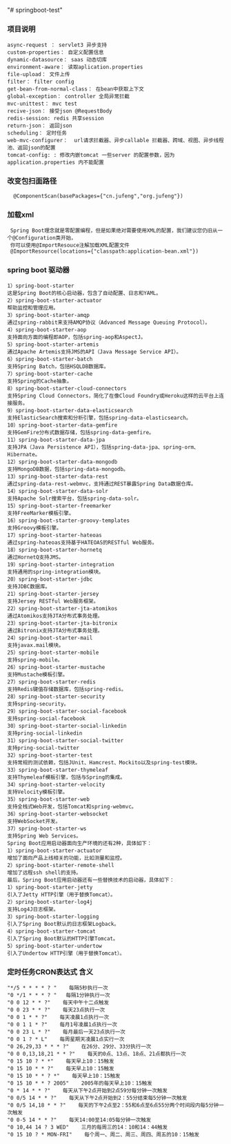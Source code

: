 "# springboot-test"

### 项目说明
    async-request ： servlet3 异步支持
    custom-properties： 自定义配置信息
    dynamic-datasource： saas 动态切库
    environment-aware： 读取aplication.properties
    file-upload： 文件上传
    filter： filter config
    get-bean-from-normal-class： 在bean中获取上下文
    global-exception： controller 全局异常拦截
    mvc-unittest： mvc test
    recive-json： 接受json @RequestBody
    redis-session: redis 共享session
    return-json： 返回json
    scheduling： 定时任务
    web-mvc-configurer：  url请求拦截器、异步callable 拦截器、跨域、视图、异步线程池、返回json的配置
    tomcat-config: : 修改内嵌tomcat 一些server 的配置参数，因为application.properties 内不能配置

### 改变包扫面路径
      @ComponentScan(basePackages={"cn.jufeng","org.jufeng"})
### 加载xml
     Spring Boot理念就是零配置编程，但是如果绝对需要使用XML的配置，我们建议您仍旧从一个@Configuration类开始，
     你可以使用@ImportResouce注解加载XML配置文件
     @ImportResource(locations={"classpath:application-bean.xml"})

### spring boot 驱动器
    1）spring-boot-starter
    这是Spring Boot的核心启动器，包含了自动配置、日志和YAML。
    2）spring-boot-starter-actuator
    帮助监控和管理应用。
    3）spring-boot-starter-amqp
    通过spring-rabbit来支持AMQP协议（Advanced Message Queuing Protocol）。
    4）spring-boot-starter-aop
    支持面向方面的编程即AOP，包括spring-aop和AspectJ。
    5）spring-boot-starter-artemis
    通过Apache Artemis支持JMS的API（Java Message Service API）。
    6）spring-boot-starter-batch
    支持Spring Batch，包括HSQLDB数据库。
    7）spring-boot-starter-cache
    支持Spring的Cache抽象。
    8）spring-boot-starter-cloud-connectors
    支持Spring Cloud Connectors，简化了在像Cloud Foundry或Heroku这样的云平台上连接服务。
    9）spring-boot-starter-data-elasticsearch
    支持ElasticSearch搜索和分析引擎，包括spring-data-elasticsearch。
    10）spring-boot-starter-data-gemfire
    支持GemFire分布式数据存储，包括spring-data-gemfire。
    11）spring-boot-starter-data-jpa
    支持JPA（Java Persistence API），包括spring-data-jpa、spring-orm、Hibernate。
    12）spring-boot-starter-data-mongodb
    支持MongoDB数据，包括spring-data-mongodb。
    13）spring-boot-starter-data-rest
    通过spring-data-rest-webmvc，支持通过REST暴露Spring Data数据仓库。
    14）spring-boot-starter-data-solr
    支持Apache Solr搜索平台，包括spring-data-solr。
    15）spring-boot-starter-freemarker
    支持FreeMarker模板引擎。
    16）spring-boot-starter-groovy-templates
    支持Groovy模板引擎。
    17）spring-boot-starter-hateoas
    通过spring-hateoas支持基于HATEOAS的RESTful Web服务。
    18）spring-boot-starter-hornetq
    通过HornetQ支持JMS。
    19）spring-boot-starter-integration
    支持通用的spring-integration模块。
    20）spring-boot-starter-jdbc
    支持JDBC数据库。
    21）spring-boot-starter-jersey
    支持Jersey RESTful Web服务框架。
    22）spring-boot-starter-jta-atomikos
    通过Atomikos支持JTA分布式事务处理。
    23）spring-boot-starter-jta-bitronix
    通过Bitronix支持JTA分布式事务处理。
    24）spring-boot-starter-mail
    支持javax.mail模块。
    25）spring-boot-starter-mobile
    支持spring-mobile。
    26）spring-boot-starter-mustache
    支持Mustache模板引擎。
    27）spring-boot-starter-redis
    支持Redis键值存储数据库，包括spring-redis。
    28）spring-boot-starter-security
    支持spring-security。
    29）spring-boot-starter-social-facebook
    支持spring-social-facebook
    30）spring-boot-starter-social-linkedin
    支持pring-social-linkedin
    31）spring-boot-starter-social-twitter
    支持pring-social-twitter
    32）spring-boot-starter-test
    支持常规的测试依赖，包括JUnit、Hamcrest、Mockito以及spring-test模块。
    33）spring-boot-starter-thymeleaf
    支持Thymeleaf模板引擎，包括与Spring的集成。
    34）spring-boot-starter-velocity
    支持Velocity模板引擎。
    35）spring-boot-starter-web
    支持全栈式Web开发，包括Tomcat和spring-webmvc。
    36）spring-boot-starter-websocket
    支持WebSocket开发。
    37）spring-boot-starter-ws
    支持Spring Web Services。
    Spring Boot应用启动器面向生产环境的还有2种，具体如下：
    1）spring-boot-starter-actuator
    增加了面向产品上线相关的功能，比如测量和监控。
    2）spring-boot-starter-remote-shell
    增加了远程ssh shell的支持。
    最后，Spring Boot应用启动器还有一些替换技术的启动器，具体如下：
    1）spring-boot-starter-jetty
    引入了Jetty HTTP引擎（用于替换Tomcat）。
    2）spring-boot-starter-log4j
    支持Log4J日志框架。
    3）spring-boot-starter-logging
    引入了Spring Boot默认的日志框架Logback。
    4）spring-boot-starter-tomcat
    引入了Spring Boot默认的HTTP引擎Tomcat。
    5）spring-boot-starter-undertow
    引入了Undertow HTTP引擎（用于替换Tomcat）。

### 定时任务CRON表达式    含义
    "*/5 * * * * ? "    每隔5秒执行一次
    "0 */1 * * * ? "   每隔1分钟执行一次
    "0 0 12 * * ?"    每天中午十二点触发
    "0 0 23 * * ?"    每天23点执行一次
    "0 0 1 * * ?"    每天凌晨1点执行一次
    "0 0 1 1 * ?"    每月1号凌晨1点执行一次
    "0 0 23 L * ?"    每月最后一天23点执行一次
    "0 0 1 ? * L"    每周星期天凌晨1点实行一次
    "0 26,29,33 * * * ?"    在26分、29分、33分执行一次
    "0 0 0,13,18,21 * * ?"    每天的0点、13点、18点、21点都执行一次
    "0 15 10 ? * *"    每天早上10：15触发
    "0 15 10 * * ?"    每天早上10：15触发
    "0 15 10 * * ? *"    每天早上10：15触发
    "0 15 10 * * ? 2005"    2005年的每天早上10：15触发
    "0 * 14 * * ?"    每天从下午2点开始到2点59分每分钟一次触发
    "0 0/5 14 * * ?"    每天从下午2点开始到2：55分结束每5分钟一次触发
    "0 0/5 14,18 * * ?"    每天的下午2点至2：55和6点至6点55分两个时间段内每5分钟一次触发
    "0 0-5 14 * * ?"    每天14:00至14:05每分钟一次触发
    "0 10,44 14 ? 3 WED"    三月的每周三的14：10和14：44触发
    "0 15 10 ? * MON-FRI"    每个周一、周二、周三、周四、周五的10：15触发
